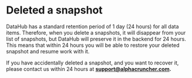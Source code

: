 # Deleted a snapshot

DataHub has a standard retention period of 1 day \(24 hours\) for all data items. Therefore, when you delete a snapshots, it will disappear from your list of snapshots, but DataHub will preserve it in the backend for 24 hours. This means that within 24 hours you will be able to restore your deleted snapshot and resume work with it.

If you have accidentally deleted a snapshot, and you want to recover it, please contact us within 24 hours at **support@alphacruncher.com.**


